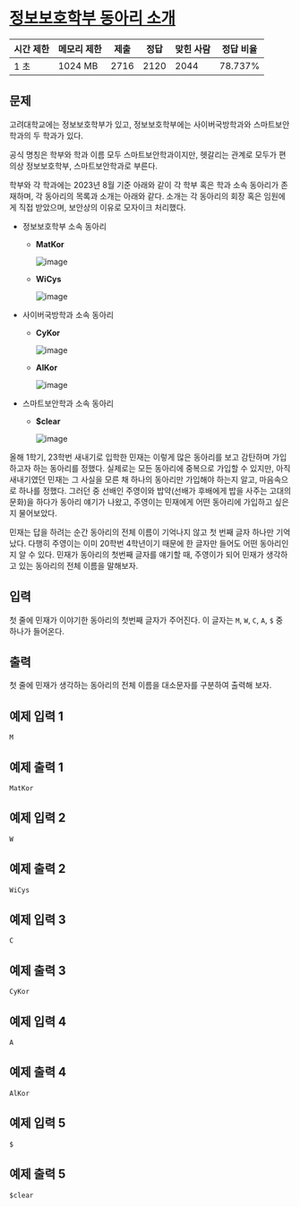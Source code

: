 # [정보보호학부 동아리 소개](https://www.acmicpc.net/problem/28691)

| 시간 제한 | 메모리 제한 | 제출 | 정답 | 맞힌 사람 | 정답 비율 |
| --- | --- | --- | --- | --- | --- |
| 1 초 | 1024 MB | 2716 | 2120 | 2044 | 78.737% |

## 문제

고려대학교에는 정보보호학부가 있고, 정보보호학부에는 사이버국방학과와 스마트보안학과의 두 학과가 있다.

공식 명칭은 학부와 학과 이름 모두 스마트보안학과이지만, 헷갈리는 관계로 모두가 편의상 정보보호학부, 스마트보안학과로 부른다.

학부와 각 학과에는 2023년 8월 기준 아래와 같이 각 학부 혹은 학과 소속 동아리가 존재하며, 각 동아리의 목록과 소개는 아래와 같다. 소개는 각 동아리의 회장 혹은 임원에게 직접 받았으며, 보안상의 이유로 모자이크 처리했다.

- 정보보호학부 소속 동아리
    - **MatKor**
        
        ![image](https://upload.acmicpc.net/94f2bdde-bb90-4677-a8ed-afbd994590d6/-/crop/1120x429/0,0/-/preview/)
        
    - **WiCys**
        
        ![image](https://upload.acmicpc.net/a17b9acf-3278-41f4-9cf9-7a01867e7b9d/-/crop/1107x367/0,0/-/preview/)
        
- 사이버국방학과 소속 동아리
    - **CyKor**
        
        ![image](https://upload.acmicpc.net/0a2106e2-c31d-4eca-a2de-bc64b628b457/-/preview/)
        
    - **AlKor**
        
        ![image](https://upload.acmicpc.net/f67d87fa-3e8b-4cdd-84c3-c8602a91e795/-/crop/1118x298/0,0/-/preview/)
        
- 스마트보안학과 소속 동아리
    - **$clear**
        
        ![image](https://upload.acmicpc.net/a18d2cdc-cd08-4852-8e6f-87c9a3bbba5f/-/crop/1127x305/0,0/-/preview/)
        

올해 1학기, 23학번 새내기로 입학한 민재는 이렇게 많은 동아리를 보고 감탄하며 가입하고자 하는 동아리를 정했다. 실제로는 모든 동아리에 중복으로 가입할 수 있지만, 아직 새내기였던 민재는 그 사실을 모른 채 하나의 동아리만 가입해야 하는지 알고, 마음속으로 하나를 정했다. 그러던 중 선배인 주영이와 밥약(선배가 후배에게 밥을 사주는 고대의 문화)을 하다가 동아리 얘기가 나왔고, 주영이는 민재에게 어떤 동아리에 가입하고 싶은지 물어보았다.

민재는 답을 하려는 순간 동아리의 전체 이름이 기억나지 않고 첫 번째 글자 하나만 기억났다. 다행히 주영이는 이미 20학번 4학년이기 때문에 한 글자만 들어도 어떤 동아리인지 알 수 있다. 민재가 동아리의 첫번째 글자를 얘기할 때, 주영이가 되어 민재가 생각하고 있는 동아리의 전체 이름을 말해보자.

## 입력

첫 줄에 민재가 이야기한 동아리의 첫번째 글자가 주어진다. 이 글자는 `M`, `W`, `C`, `A`, `$` 중 하나가 들어온다.

## 출력

첫 줄에 민재가 생각하는 동아리의 전체 이름을 대소문자를 구분하여 출력해 보자.

## 예제 입력 1

```
M

```

## 예제 출력 1

```
MatKor

```

## 예제 입력 2

```
W

```

## 예제 출력 2

```
WiCys

```

## 예제 입력 3

```
C

```

## 예제 출력 3

```
CyKor

```

## 예제 입력 4

```
A

```

## 예제 출력 4

```
AlKor

```

## 예제 입력 5

```
$

```

## 예제 출력 5

```
$clear
```

